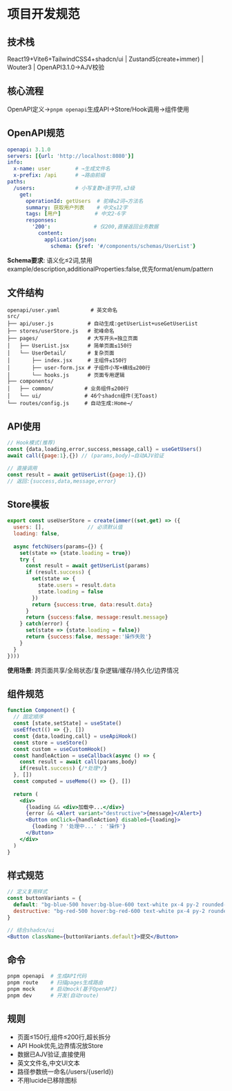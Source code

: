 # 项目开发规范

## 技术栈
React19+Vite6+TailwindCSS4+shadcn/ui | Zustand5(create+immer) | Wouter3 | OpenAPI3.1.0→AJV校验

## 核心流程
OpenAPI定义→`pnpm openapi`生成API→Store/Hook调用→组件使用

## OpenAPI规范
```yaml
openapi: 3.1.0
servers: [{url: 'http://localhost:8080'}]
info:
  x-name: user        # →生成文件名
  x-prefix: /api      # →路由前缀
paths:
  /users:             # 小写复数+连字符,≤3级
    get:
      operationId: getUsers  # 驼峰≤2词→方法名
      summary: 获取用户列表    # 中文≤12字
      tags: [用户]           # 中文2-6字
      responses:
        '200':              # 仅200,直接返回业务数据
          content:
            application/json:
              schema: {$ref: '#/components/schemas/UserList'}
```

**Schema要求**: 语义化≤2词,禁用example/description,additionalProperties:false,优先format/enum/pattern

## 文件结构
```
openapi/user.yaml          # 英文命名
src/
├── api/user.js           # 自动生成:getUserList+useGetUserList
├── stores/userStore.js   # 驼峰命名
├── pages/                # 大写开头=独立页面
│   ├── UserList.jsx      # 简单页面≤150行
│   └── UserDetail/       # 复杂页面
│       ├── index.jsx     # 主组件≤150行
│       ├── user-form.jsx # 子组件小写+横线≤200行
│       └── hooks.js      # 页面专用逻辑
├── components/
│   ├── common/          # 业务组件≤200行
│   └── ui/              # 46个shadcn组件(无Toast)
└── routes/config.js     # 自动生成:Home→/
```

## API使用
```jsx
// Hook模式(推荐)
const {data,loading,error,success,message,call} = useGetUsers()
await call({page:1},{}) // (params,body)→自动AJV验证

// 直接调用
const result = await getUserList({page:1},{})
// 返回:{success,data,message,error}
```

## Store模板
```js
export const useUserStore = create(immer((set,get) => ({
  users: [],              // 必须默认值
  loading: false,
  
  async fetchUsers(params={}) {
    set(state => {state.loading = true})
    try {
      const result = await getUserList(params)
      if (result.success) {
        set(state => {
          state.users = result.data
          state.loading = false
        })
        return {success:true, data:result.data}
      }
      return {success:false, message:result.message}
    } catch(error) {
      set(state => {state.loading = false})
      return {success:false, message:'操作失败'}
    }
  }
})))
```

**使用场景**: 跨页面共享/全局状态/复杂逻辑/缓存/持久化/边界情况

## 组件规范
```jsx
function Component() {
  // 固定顺序
  const [state,setState] = useState()
  useEffect(() => {}, [])
  const {data,loading,call} = useApiHook()
  const store = useStore()
  const custom = useCustomHook()
  const handleAction = useCallback(async () => {
    const result = await call(params,body)
    if(result.success) {/*处理*/}
  }, [])
  const computed = useMemo(() => {}, [])
  
  return (
    <div>
      {loading && <div>加载中...</div>}
      {error && <Alert variant="destructive">{message}</Alert>}
      <Button onClick={handleAction} disabled={loading}>
        {loading ? '处理中...' : '操作'}
      </Button>
    </div>
  )
}
```

## 样式规范
```jsx
// 定义复用样式
const buttonVariants = {
  default: "bg-blue-500 hover:bg-blue-600 text-white px-4 py-2 rounded-md",
  destructive: "bg-red-500 hover:bg-red-600 text-white px-4 py-2 rounded-md"
}

// 结合shadcn/ui
<Button className={buttonVariants.default}>提交</Button>
```

## 命令
```bash
pnpm openapi  # 生成API代码
pnpm route    # 扫描pages生成路由
pnpm mock     # 启动mock(基于OpenAPI)
pnpm dev      # 开发(自动route)
```

## 规则
- 页面≤150行,组件≤200行,超长拆分
- API Hook优先,边界情况放Store
- 数据已AJV验证,直接使用
- 英文文件名,中文UI文本
- 路径参数统一命名(/users/{userId})
- 不用lucide已移除图标